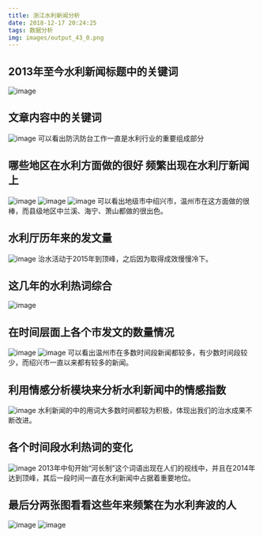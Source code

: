 ```yaml
---
title: 浙江水利新闻分析
date: 2018-12-17 20:24:25
tags: 数据分析
img: images/output_43_0.png
---
```

## 2013年至今水利新闻标题中的关键词

![image](images/output_8_1.png)

## 文章内容中的关键词

![image](images/output_11_1.png)
可以看出防汛防台工作一直是水利行业的重要组成部分

## 哪些地区在水利方面做的很好 频繁出现在水利厅新闻上

![image](images/output_17_0.png)
![image](images/output_18_0.png)
![image](images/output_20_0.png)
可以看出地级市中绍兴市，温州市在这方面做的很棒，而县级地区中兰溪、海宁、萧山都做的很出色。

## 水利厅历年来的发文量

![image](images/output_23_0.png)
治水活动于2015年到顶峰，之后因为取得成效慢慢冷下。

## 这几年的水利热词综合

![image](images/output_28_1.png)

## 在时间层面上各个市发文的数量情况

![image](images/output_43_0.png)
![image](images/output_44_1.png)
可以看出温州市在多数时间段新闻都较多，有少数时间段较少，而绍兴市一直以来都有较多的新闻。

## 利用情感分析模块来分析水利新闻中的情感指数

![image](images/output_55_1.png)
水利新闻的中的用词大多数时间都较为积极，体现出我们的治水成果不断改进。

## 各个时间段水利热词的变化

![image](images/output_65_0.png)
2013年中旬开始“河长制”这个词语出现在人们的视线中，并且在2014年达到顶峰，其后一段时间一直在水利新闻中占据着重要地位。

## 最后分两张图看看这些年来频繁在为水利奔波的人

![image](images/output_68_0.png)
![image](images/output_69_0.png)
